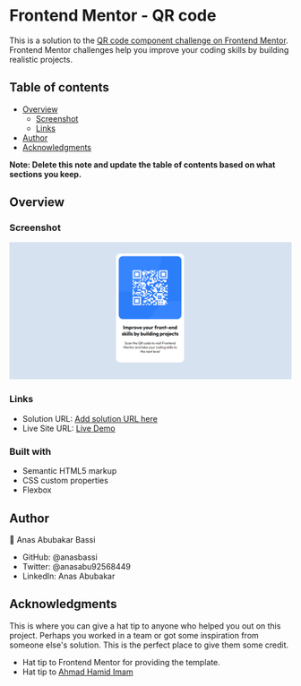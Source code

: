# Frontend Mentor - QR code

This is a solution to the [QR code component challenge on Frontend Mentor](https://www.frontendmentor.io/challenges/qr-code-component-iux_sIO_H). Frontend Mentor challenges help you improve your coding skills by building realistic projects.

## Table of contents

- [Overview](#overview)
  - [Screenshot](#screenshot)
  - [Links](#links)
- [Author](#author)
- [Acknowledgments](#acknowledgments)

**Note: Delete this note and update the table of contents based on what sections you keep.**

## Overview

### Screenshot

![Screenshot](./screenshot.PNG)

### Links

- Solution URL: [Add solution URL here](https://github.com/anasbassi/qr-code-component-main)
- Live Site URL: [Live Demo](https://anasbassi.github.io/qr-code-component-main/)

### Built with

- Semantic HTML5 markup
- CSS custom properties
- Flexbox

## Author

👤 Anas Abubakar Bassi

- GitHub: @anasbassi
- Twitter: @anasabu92568449
- LinkedIn: Anas Abubakar

## Acknowledgments

This is where you can give a hat tip to anyone who helped you out on this project. Perhaps you worked in a team or got some inspiration from someone else's solution. This is the perfect place to give them some credit.
- Hat tip to Frontend Mentor for providing the template.
- Hat tip to [Ahmad Hamid Imam](https://github.com/TJhameed/TJhameed)
